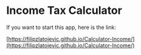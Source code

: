 # Income Tax Calculator

If you want to start this app, here is the link:

[https://filipzlatojevic.github.io/Calculator-Income/](https://filipzlatojevic.github.io/Calculator-Income/)
